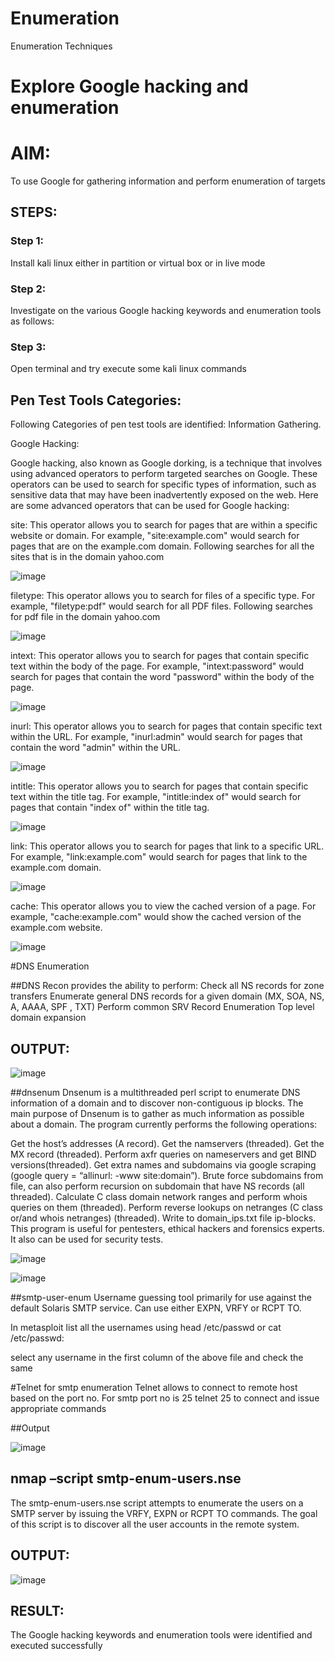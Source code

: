 # Enumeration
Enumeration Techniques

# Explore Google hacking and enumeration 

# AIM:

To use Google for gathering information and perform enumeration of targets

## STEPS:

### Step 1:

Install kali linux either in partition or virtual box or in live mode

### Step 2:

Investigate on the various Google hacking keywords and enumeration tools as follows:


### Step 3:
Open terminal and try execute some kali linux commands

## Pen Test Tools Categories:  

Following Categories of pen test tools are identified:
Information Gathering.

Google Hacking:

Google hacking, also known as Google dorking, is a technique that involves using advanced operators to perform targeted searches on Google. These operators can be used to search for specific types of information, such as sensitive data that may have been inadvertently exposed on the web. Here are some advanced operators that can be used for Google hacking:

site: This operator allows you to search for pages that are within a specific website or domain. For example, "site:example.com" would search for pages that are on the example.com domain.
Following searches for all the sites that is in the domain yahoo.com


![image](https://github.com/user-attachments/assets/b270da46-1750-467b-901f-531157bd31b4)


filetype: This operator allows you to search for files of a specific type. For example, "filetype:pdf" would search for all PDF files.
Following searches for pdf file in the domain yahoo.com


![image](https://github.com/user-attachments/assets/40c83eea-2552-4285-9599-a53edfe81220)



intext: This operator allows you to search for pages that contain specific text within the body of the page. For example, "intext:password" would search for pages that contain the word "password" within the body of the page.

![image](https://github.com/user-attachments/assets/33c62df1-e736-4dbb-8c5c-bb1909a26287)



inurl: This operator allows you to search for pages that contain specific text within the URL. For example, "inurl:admin" would search for pages that contain the word "admin" within the URL.

![image](https://github.com/user-attachments/assets/01b7e93f-18e3-4f22-a4ef-c1846839fe90)


intitle: This operator allows you to search for pages that contain specific text within the title tag. For example, "intitle:index of" would search for pages that contain "index of" within the title tag.

![image](https://github.com/user-attachments/assets/8eafd7aa-6218-4d25-b632-1167a8882a02)


link: This operator allows you to search for pages that link to a specific URL. For example, "link:example.com" would search for pages that link to the example.com domain.

![image](https://github.com/user-attachments/assets/09e04322-1ef4-4690-97b5-1dd546a430ab)


cache: This operator allows you to view the cached version of a page. For example, "cache:example.com" would show the cached version of the example.com website.


![image](https://github.com/user-attachments/assets/47ffc6fa-6b69-446a-a311-f3e6fa3a8aac)

 
#DNS Enumeration


##DNS Recon
provides the ability to perform:
Check all NS records for zone transfers
Enumerate general DNS records for a given domain (MX, SOA, NS, A, AAAA, SPF , TXT)
Perform common SRV Record Enumeration
Top level domain expansion

## OUTPUT:


![image](https://github.com/user-attachments/assets/d0d75c30-65bf-4da7-853b-0281e4aea02f)


##dnsenum
Dnsenum is a multithreaded perl script to enumerate DNS information of a domain and to discover non-contiguous ip blocks. The main purpose of Dnsenum is to gather as much information as possible about a domain. The program currently performs the following operations:

Get the host’s addresses (A record).
Get the namservers (threaded).
Get the MX record (threaded).
Perform axfr queries on nameservers and get BIND versions(threaded).
Get extra names and subdomains via google scraping (google query = “allinurl: -www site:domain”).
Brute force subdomains from file, can also perform recursion on subdomain that have NS records (all threaded).
Calculate C class domain network ranges and perform whois queries on them (threaded).
Perform reverse lookups on netranges (C class or/and whois netranges) (threaded).
Write to domain_ips.txt file ip-blocks.
This program is useful for pentesters, ethical hackers and forensics experts. It also can be used for security tests.


![image](https://github.com/user-attachments/assets/68d92fd2-d06b-4241-8b56-b3107717bd98)


![image](https://github.com/user-attachments/assets/ce75ec94-42a2-43cf-9c21-f1c7ced56585)


##smtp-user-enum
Username guessing tool primarily for use against the default Solaris SMTP service. Can use either EXPN, VRFY or RCPT TO.


In metasploit list all the usernames using head /etc/passwd or cat /etc/passwd:

select any username in the first column of the above file and check the same


#Telnet for smtp enumeration
Telnet allows to connect to remote host based on the port no. For smtp port no is 25
telnet <host address> 25 to connect
and issue appropriate commands
  
 ##Output
  
 ![image](https://github.com/user-attachments/assets/8075a9cd-a76a-46d1-9af5-679ebb36eb65)
 

## nmap –script smtp-enum-users.nse <hostname>

The smtp-enum-users.nse script attempts to enumerate the users on a SMTP server by issuing the VRFY, EXPN or RCPT TO commands. The goal of this script is to discover all the user accounts in the remote system.


## OUTPUT:

![image](https://github.com/user-attachments/assets/c588f7ac-dc4b-48b4-b4f4-f5fee3fd8a51)


## RESULT:
The Google hacking keywords and enumeration tools were identified and executed successfully

